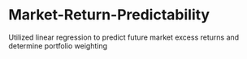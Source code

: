 # Market-Return-Predictability
Utilized linear regression to predict future market excess returns and determine portfolio weighting
